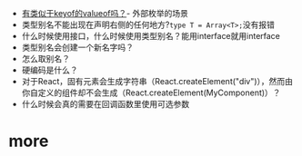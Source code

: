 -  [有类似于keyof的valueof吗？](https://stackoverflow.com/questions/49285864/is-there-a-valueof-similar-to-keyof-in-typescript)- 外部枚举的场景
- 类型别名不能出现在声明右侧的任何地方?`
type T = Array<T>; `没有报错
- 什么时候使用接口，什么时候使用类型别名？能用interface就用interface
- 类型别名会创建一个新名字吗？
- 怎么取别名？
- 硬编码是什么？
- 对于React，固有元素会生成字符串（React.createElement("div")），然而由你自定义的组件却不会生成（React.createElement(MyComponent)）？
- 什么时候会真的需要在回调函数里使用可选参数
# more
